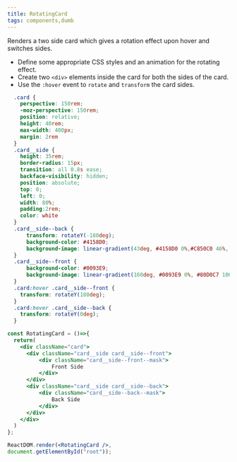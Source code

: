 ```yaml
---
title: RotatingCard
tags: components,dumb
---
```


Renders a two side card which gives a rotation effect upon hover and switches sides.

- Define some appropriate CSS styles and an animation for the rotating effect.
- Create two `<div>` elements inside the card for both the sides of the card.
- Use the `:hover` event to `rotate` and `transform` the card sides.

```css
  .card {
    perspective: 150rem;
    -moz-perspective: 150rem;
    position: relative;
    height: 40rem;
    max-width: 400px;
    margin: 2rem
  }
  .card__side {
    height: 35rem;
    border-radius: 15px;
    transition: all 0.8s ease;
    backface-visibility: hidden;
    position: absolute;
    top: 0;
    left: 0;
    width: 80%; 
    padding:2rem;
    color: white
  }
  .card__side--back {
      transform: rotateY(-180deg);
      background-color: #4158D0;
      background-image: linear-gradient(43deg, #4158D0 0%,#C850C0 46%, #FFCC70 100%);
  }
  .card__side--front {
      background-color: #0093E9;
      background-image: linear-gradient(160deg, #0093E9 0%, #80D0C7 100%);
  }
  .card:hover .card__side--front {
    transform: rotateY(180deg); 
  }
  .card:hover .card__side--back {
    transform: rotateY(0deg); 
  }

```

```jsx
const RotatingCard = ()=>{
  return(
    <div className="card">
      <div className="card__side card__side--front">
          <div className="card__side--front--mask">
              Front Side
          </div>        
      </div>
      <div className="card__side card__side--back">
          <div className="card__side--back--mask">
              Back Side
          </div>           
      </div>
    </div>
  )  
};
```

```jsx
ReactDOM.render(<RotatingCard />,
document.getElementById("root"));
```
